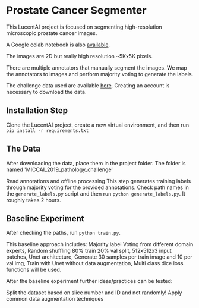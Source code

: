 
# Prostate Cancer Segmenter 
This LucentAI project is focused on segmenting high-resolution microscopic prostate cancer images.

A Google colab notebook is also [available](https://colab.research.google.com/drive/1biPE5drh_3TPMraykW2taJ7v7Gx3FuBx?usp=sharing).

The images are 2D but really high resolution ~5Kx5K pixels.

There are multiple annotators that manually segment the images. We map the annotators to images and perform majority voting to generate the labels.

The challenge data used are available [here](https://gleason2019.grand-challenge.org/). Creating an account is necessary to download the data.

## Installation Step
Clone the LucentAI project, create a new virtual environment, and then run `pip install -r requirements.txt`

## The Data
After downloading the data, place them in the project folder.
The folder is named 'MICCAI_2019_pathology_challenge'

Read annotations and offline processing
This step generates training labels through majority voting for the provided annotations.
Check path names in the `generate_labels.py` script and then run `python generate_labels.py`. It roughly takes 2 hours.

## Baseline Experiment
After checking the paths, run `python train.py`.

This baseline approach includes: Majority label Voting from different domain experts, Random shuffling 80% train 20% val split, 512x512x3 input patches, Unet architecture, Generate 30 samples per train image and 10 per val img, Train with Unet without data augmentation, Multi class dice loss functions will be used.

After the baseline experiment further ideas/practices can be tested:

Split the dataset based on slice number and ID and not randomly!
Apply common data augmentation techniques